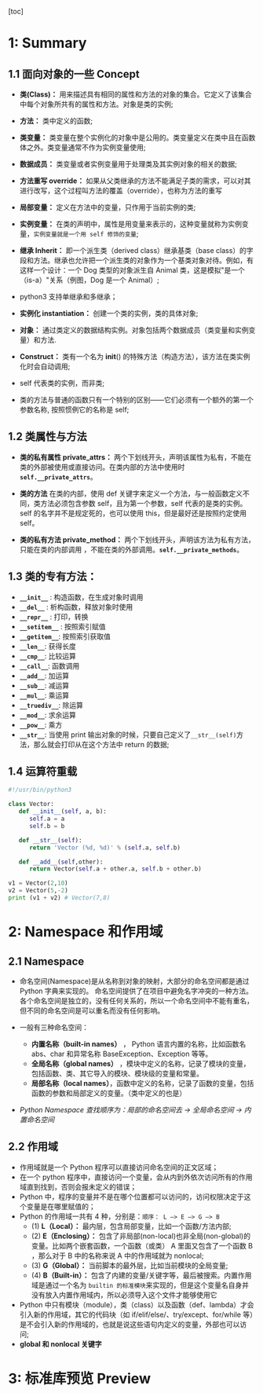 [toc]

# 1: Summary

## 1.1 面向对象的一些 Concept

- **类(Class)：** 用来描述具有相同的属性和方法的对象的集合。它定义了该集合中每个对象所共有的属性和方法。对象是类的实例;
- **方法：** 类中定义的函数;
- **类变量：** 类变量在整个实例化的对象中是公用的。类变量定义在类中且在函数体之外。类变量通常不作为实例变量使用;
- **数据成员：** 类变量或者实例变量用于处理类及其实例对象的相关的数据;
- **方法重写 override：** 如果从父类继承的方法不能满足子类的需求，可以对其进行改写，这个过程叫方法的覆盖（override），也称为方法的重写
- **局部变量：** 定义在方法中的变量，只作用于当前实例的类;
- **实例变量：** 在类的声明中，属性是用变量来表示的，这种变量就称为实例变量，`实例变量就是一个用 self 修饰的变量`;
- **继承 Inherit：** 即一个派生类（derived class）继承基类（base class）的字段和方法。继承也允许把一个派生类的对象作为一个基类对象对待。例如，有这样一个设计：一个 Dog 类型的对象派生自 Animal 类，这是模拟"是一个（is-a）"关系（例图，Dog 是一个 Animal）;
- python3 支持单继承和多继承；
- **实例化 instantiation：** 创建一个类的实例，类的具体对象;
- **对象：** 通过类定义的数据结构实例。对象包括两个数据成员（类变量和实例变量）和方法.

- **Construct：** 类有一个名为 **init**() 的特殊方法（构造方法），该方法在类实例化时会自动调用;
- self 代表类的实例，而非类;
- 类的方法与普通的函数只有一个特别的区别——它们必须有一个额外的第一个参数名称, 按照惯例它的名称是 self;

## 1.2 类属性与方法

- **类的私有属性 private_attrs：** 两个下划线开头，声明该属性为私有，不能在类的外部被使用或直接访问。在类内部的方法中使用时 **`self.__private_attrs`**。

- **类的方法** 在类的内部，使用 def 关键字来定义一个方法，与一般函数定义不同，类方法必须包含参数 self，且为第一个参数，self 代表的是类的实例。
  self 的名字并不是规定死的，也可以使用 this，但是最好还是按照约定使用 self。

- **类的私有方法 private_method：** 两个下划线开头，声明该方法为私有方法，只能在类的内部调用 ，不能在类的外部调用。**`self.__private_methods`**。

## 1.3 类的专有方法：

- **`__init__`** : 构造函数，在生成对象时调用
- **`__del__`** : 析构函数，释放对象时使用
- **`__repr__`** : 打印，转换
- **`__setitem__`** : 按照索引赋值
- **`__getitem__`**: 按照索引获取值
- **`__len__`**: 获得长度
- **`__cmp__`**: 比较运算
- **`__call__`**: 函数调用
- **`__add__`**: 加运算
- **`__sub__`**: 减运算
- **`__mul__`**: 乘运算
- **`__truediv__`**: 除运算
- **`__mod__`**: 求余运算
- **`__pow__`**: 乘方
- **`__str__`**: 当使用 print 输出对象的时候，只要自己定义了`__str__(self)`方法，那么就会打印从在这个方法中 return 的数据;

## 1.4 运算符重载

```python
#!/usr/bin/python3

class Vector:
   def __init__(self, a, b):
      self.a = a
      self.b = b

   def __str__(self):
      return 'Vector (%d, %d)' % (self.a, self.b)

   def __add__(self,other):
      return Vector(self.a + other.a, self.b + other.b)

v1 = Vector(2,10)
v2 = Vector(5,-2)
print (v1 + v2) # Vector(7,8)
```

# 2: Namespace 和作用域

## 2.1 Namespace

- 命名空间(Namespace)是从名称到对象的映射，大部分的命名空间都是通过 Python 字典来实现的。
  命名空间提供了在项目中避免名字冲突的一种方法。各个命名空间是独立的，没有任何关系的，所以一个命名空间中不能有重名，但不同的命名空间是可以重名而没有任何影响。

- 一般有三种命名空间：
  - **内置名称（built-in names）** ， Python 语言内置的名称，比如函数名 abs、char 和异常名称 BaseException、Exception 等等。
  - **全局名称（global names）** ，模块中定义的名称，记录了模块的变量，包括函数、类、其它导入的模块、模块级的变量和常量。
  - **局部名称（local names）**，函数中定义的名称，记录了函数的变量，包括函数的参数和局部定义的变量。（类中定义的也是）
- _Python Namespace 查找顺序为：局部的命名空间去 -> 全局命名空间 -> 内置命名空间_

## 2.2 作用域

- 作用域就是一个 Python 程序可以直接访问命名空间的正文区域；
- 在一个 python 程序中，直接访问一个变量，会从内到外依次访问所有的作用域直到找到，否则会报未定义的错误；
- Python 中，程序的变量并不是在哪个位置都可以访问的，访问权限决定于这个变量是在哪里赋值的；
- Python 的作用域一共有 4 种，分别是：`顺序： L –> E –> G –> B`
  - (1) **L（Local）：** 最内层，包含局部变量，比如一个函数/方法内部;
  - (2) **E（Enclosing）：** 包含了非局部(non-local)也非全局(non-global)的变量。比如两个嵌套函数，一个函数（或类） A 里面又包含了一个函数 B ，那么对于 B 中的名称来说 A 中的作用域就为 nonlocal;
  - (3) **G（Global）：** 当前脚本的最外层，比如当前模块的全局变量;
  - (4) **B（Built-in）：** 包含了内建的变量/关键字等，最后被搜索。内置作用域是通过一个名为 `builtin 的标准模块`来实现的，但是这个变量名自身并没有放入内置作用域内，所以必须导入这个文件才能够使用它
- Python 中只有模块（module），类（class）以及函数（def、lambda）才会引入新的作用域，其它的代码块（如 if/elif/else/、try/except、for/while 等）是不会引入新的作用域的，也就是说这些语句内定义的变量，外部也可以访问;
- **global 和 nonlocal 关键字**

# 3: 标准库预览 Preview
